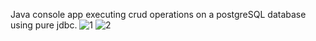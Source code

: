 Java console app executing crud operations on a postgreSQL database using pure jdbc.
![1](https://github.com/user-attachments/assets/71fdd26b-8245-45ac-9736-f39943b96aa6)
![2](https://github.com/user-attachments/assets/cf5e7476-694b-48c0-831e-9025e2b0d6f8)
